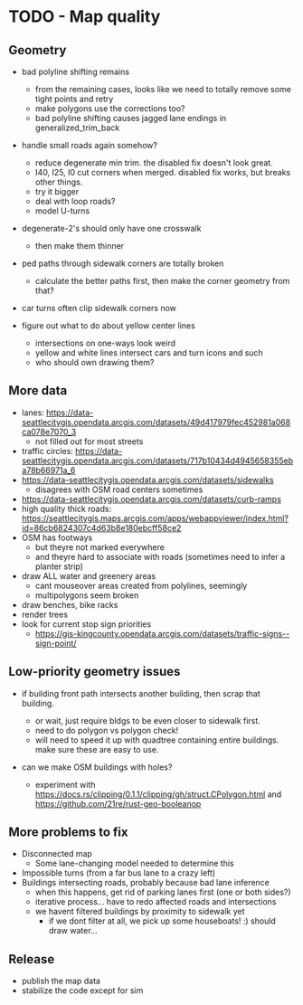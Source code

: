# TODO - Map quality

## Geometry

- bad polyline shifting remains
	- from the remaining cases, looks like we need to totally remove some tight points and retry
	- make polygons use the corrections too?
	- bad polyline shifting causes jagged lane endings in generalized_trim_back

- handle small roads again somehow?
	- reduce degenerate min trim. the disabled fix doesn't look great.
	- I40, I25, I0 cut corners when merged. disabled fix works, but breaks other things.
	- try it bigger
	- deal with loop roads?
	- model U-turns

- degenerate-2's should only have one crosswalk
	- then make them thinner

- ped paths through sidewalk corners are totally broken
	- calculate the better paths first, then make the corner geometry from that?
- car turns often clip sidewalk corners now

- figure out what to do about yellow center lines
	- intersections on one-ways look weird
	- yellow and white lines intersect cars and turn icons and such
	- who should own drawing them?

## More data

- lanes: https://data-seattlecitygis.opendata.arcgis.com/datasets/49d417979fec452981a068ca078e7070_3
	- not filled out for most streets
- traffic circles: https://data-seattlecitygis.opendata.arcgis.com/datasets/717b10434d4945658355eba78b66971a_6
- https://data-seattlecitygis.opendata.arcgis.com/datasets/sidewalks
	- disagrees with OSM road centers sometimes
- https://data-seattlecitygis.opendata.arcgis.com/datasets/curb-ramps
- high quality thick roads: https://seattlecitygis.maps.arcgis.com/apps/webappviewer/index.html?id=86cb6824307c4d63b8e180ebcff58ce2
- OSM has footways
	- but theyre not marked everywhere
	- and theyre hard to associate with roads (sometimes need to infer a planter strip)
- draw ALL water and greenery areas
	- cant mouseover areas created from polylines, seemingly
	- multipolygons seem broken
- draw benches, bike racks
- render trees
- look for current stop sign priorities
	- https://gis-kingcounty.opendata.arcgis.com/datasets/traffic-signs--sign-point/

## Low-priority geometry issues

- if building front path intersects another building, then scrap that building.
	- or wait, just require bldgs to be even closer to sidewalk first.
	- need to do polygon vs polygon check!
	- will need to speed it up with quadtree containing entire buildings. make sure these are easy to use.

- can we make OSM buildings with holes?
	- experiment with https://docs.rs/clipping/0.1.1/clipping/gh/struct.CPolygon.html and https://github.com/21re/rust-geo-booleanop

## More problems to fix

- Disconnected map
	- Some lane-changing model needed to determine this
- Impossible turns (from a far bus lane to a crazy left)
- Buildings intersecting roads, probably because bad lane inference
	- when this happens, get rid of parking lanes first (one or both sides?)
	- iterative process... have to redo affected roads and intersections
	- we havent filtered buildings by proximity to sidewalk yet
		- if we dont filter at all, we pick up some houseboats! :) should draw water...

## Release

- publish the map data
- stabilize the code except for sim
